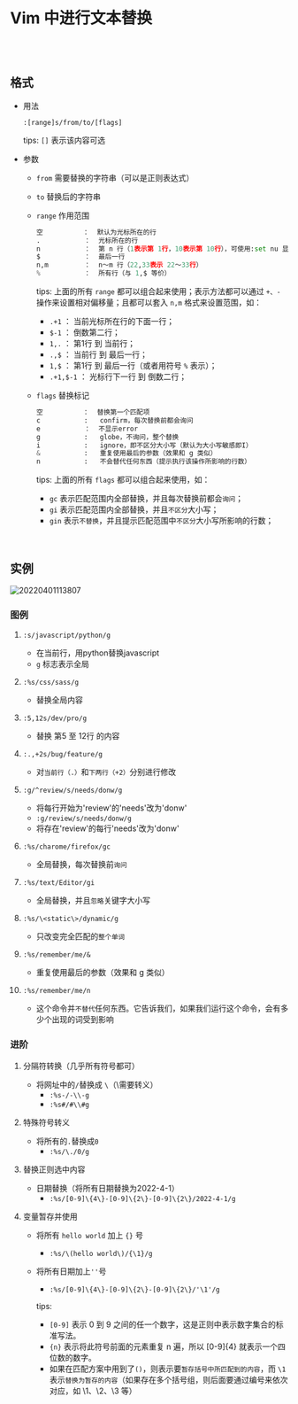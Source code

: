 # Vim 中进行文本替换

</br>
</br>

## 格式

- 用法

    `:[range]s/from/to/[flags]`

    tips: `[]` 表示该内容可选

- 参数

  - `from` 需要替换的字符串（可以是正则表达式）
  - `to` 替换后的字符串

  - `range` 作用范围

    ```py
    空          ：  默认为光标所在的行
    .           ：  光标所在的行
    n           ：  第 n 行（1表示第 1行，10表示第 10行），可使用:set nu 显示vim行号
    $           ：  最后一行
    n,m         ：  n～m 行（22,33表示 22～33行）
    %           ：  所有行（与 1,$ 等价）
    ```

    tips: 上面的所有 `range` 都可以组合起来使用；表示方法都可以通过 `+、-` 操作来设置相对偏移量；且都可以套入 `n,m` 格式来设置范围，如：

    - `.+1`         ：  当前光标所在行的下面一行；
    - `$-1`         ：  倒数第二行；
    - `1,.`         ：  第1行 到 当前行；
    - `.,$`         ：  当前行 到 最后一行；
    - `1,$`         ：  第1行 到 最后一行（或者用符号 `%` 表示）；
    - `.+1,$-1`     ：  光标行下一行 到 倒数二行；

  - `flags` 替换标记

    ```py
    空          ：  替换第一个匹配项
    c           :   confirm，每次替换前都会询问
    e           ：  不显示error
    g           :   globe，不询问，整个替换
    i           :   ignore，即不区分大小写（默认为大小写敏感即I）
    &           :   重复使用最后的参数（效果和 g 类似）
    n           :   不会替代任何东西（提示执行该操作所影响的行数）
    ```

    tips: 上面的所有 `flags` 都可以组合起来使用，如：

    - `gc` 表示匹配范围内全部替换，并且每次替换前都会`询问`；
    - `gi` 表示匹配范围内全部替换，并且`不区分`大小写；
    - `gin` 表示`不替换`，并且提示匹配范围中`不区分`大小写所影响的行数；

</br>

## 实例

![20220401113807](https://gitee.com/librarookie/picgo/raw/main/images/20220401113807.png "20220401113807")

### 图例

1. `:s/javascript/python/g`
   - 在当前行，用python替换javascript
   - `g` 标志表示全局

2. `:%s/css/sass/g`
   - 替换全局内容

3. `:5,12s/dev/pro/g`
   - 替换 第5 至 12行 的内容

4. `:.,+2s/bug/feature/g`
   - 对`当前行（.）`和`下两行（+2）`分别进行修改

5. `:g/^review/s/needs/donw/g`
   - 将每行开始为'review'的'needs'改为'donw'
   - `:g/review/s/needs/donw/g`
   - 将存在'review'的每行'needs'改为'donw'

6. `:%s/charome/firefox/gc`
   - 全局替换，每次替换前`询问`

7. `:%s/text/Editor/gi`
   - 全局替换，并且`忽略`关键字大小写

8. `:%s/\<static\>/dynamic/g`
   - 只改变完全匹配的`整个单词`

9. `:%s/remember/me/&`
   - 重复使用最后的参数（效果和 g 类似）

10. `:%s/remember/me/n`
    - 这个命令并`不替代`任何东西。它告诉我们，如果我们运行这个命令，会有多少个出现的词受到影响

### 进阶

1. 分隔符转换（几乎所有符号都可）

   - 将网址中的`/`替换成 `\`（\需要转义）
     - `:%s-/-\\-g`
     - `:%s#/#\\#g`

2. 特殊符号转义

   - 将所有的`.`替换成`0`
     - `:%s/\./0/g`

3. 替换正则选中内容

   - 日期替换（将所有日期替换为2022-4-1）
     - `:%s/[0-9]\{4\}-[0-9]\{2\}-[0-9]\{2\}/2022-4-1/g`

4. 变量暂存并使用

   - 将所有 `hello world` 加上 `{}` 号
     - `:%s/\(hello world\)/{\1}/g`
   - 将所有日期加上`''`号
     - `:%s/[0-9]\{4\}-[0-9]\{2\}-[0-9]\{2\}/'\1'/g`

      tips: 
      - `[0-9]` 表示 0 到 9 之间的任一个数字，这是正则中表示数字集合的标准写法。
      - `{n}` 表示将此符号前面的元素重复 n 遍，所以 [0-9]{4} 就表示一个四位数的数字。
      - 如果在匹配方案中用到了`()`，则表示要`暂存括号中所匹配到的内容`，而 `\1` 表示`替换为暂存的内容`（如果存在多个括号组，则后面要通过编号来依次对应，如 \1、\2、\3 等）

</br>
